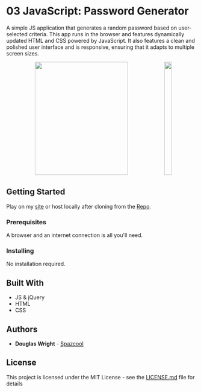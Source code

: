 # 03 JavaScript: Password Generator
A simple JS application that generates a random password based on user-selected criteria. This app runs in the browser and features dynamically updated HTML and CSS powered by JavaScript. It also features a clean and polished user interface and is responsive, ensuring that it adapts to multiple screen sizes.

<p align="center">
   <img width="70%" height="300vh" src="./Images/desktop.gif">
   <img width="20%" height="300vh" src="./Images/mobile.gif">
</p>

## Getting Started

Play on my [site](http://www.spazcool.com/password-generator) or host locally after cloning from the [Repo](https://github.com/Spazcool/password-generator).

### Prerequisites

A browser and an internet connection is all you'll need.

### Installing

No installation required.

## Built With

* JS & jQuery
* HTML
* CSS

## Authors

* **Douglas Wright** - [Spazcool](https://github.com/Spazcool)

## License

This project is licensed under the MIT License - see the [LICENSE.md](LICENSE.md) file for details
